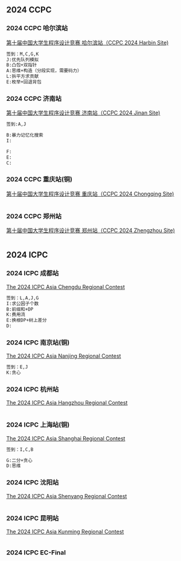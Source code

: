 ## 2024 CCPC

### 2024 CCPC 哈尔滨站

[第十届中国大学生程序设计竞赛 哈尔滨站（CCPC 2024 Harbin Site)](https://contest.ucup.ac/contest/1817)

```markdown
签到：M,C,G,K
J:优先队列模拟
B:凸包+双指针
A:思维+构造（分段实现，需要码力）
L:拆平方求贡献
E:枚举+回退背包
```

### 2024 CCPC 济南站

[第十届中国大学生程序设计竞赛 济南站（CCPC 2024 Jinan Site)](https://contest.ucup.ac/contest/1843)

```markdown
签到:A,J

B:暴力记忆化搜索
I:

F:
E:
C:
```

### 2024 CCPC 重庆站(铜)

[第十届中国大学生程序设计竞赛 重庆站（CCPC 2024 Chongqing Site)](https://qoj.ac/contest/1840)

```markdown

```

### 2024 CCPC 郑州站

[第十届中国大学生程序设计竞赛 郑州站（CCPC 2024 Zhengzhou Site)](https://contest.ucup.ac/contest/1817)

```markdown

```

## 2024 ICPC

### 2024 ICPC 成都站

[The 2024 ICPC Asia Chengdu Regional Contest](https://contest.ucup.ac/contest/1821)

```markdown
签到：L,A,J,G
I:求公因子个数
B:前缀和+DP
K:费用流
E:换根DP+树上差分
D:
```

### 2024 ICPC 南京站(铜)

[The 2024 ICPC Asia Nanjing Regional Contest](https://contest.ucup.ac/contest/1828)

```markdown
签到：E,J
K:贪心
```

### 2024 ICPC 杭州站

[The 2024 ICPC Asia Hangzhou Regional Contest](https://contest.ucup.ac/contest/1828)

```markdown

```

### 2024 ICPC 上海站(铜)

[The 2024 ICPC Asia Shanghai Regional Contest](https://contest.ucup.ac/contest/1828)

```markdown
签到：I,C,B

G:二分+贪心
D:思维
```

### 2024 ICPC 沈阳站

[The 2024 ICPC Asia Shenyang Regional Contest](https://contest.ucup.ac/contest/1828)

```markdown

```

### 2024 ICPC 昆明站

[The 2024 ICPC Asia Kunming Regional Contest](https://contest.ucup.ac/contest/1828)

```markdown

```

### 2024 ICPC EC-Final

```markdown

```
